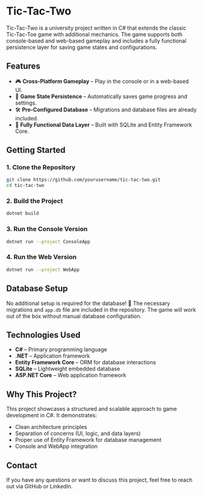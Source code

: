 # Tic-Tac-Two

Tic-Tac-Two is a university project written in C# that extends the classic Tic-Tac-Toe game with additional mechanics. The game supports both console-based and web-based gameplay and includes a fully functional persistence layer for saving game states and configurations.

## Features

- 🎮 **Cross-Platform Gameplay** – Play in the console or in a web-based UI.
- 💾 **Game State Persistence** – Automatically saves game progress and settings.
- 🛠 **Pre-Configured Database** – Migrations and database files are already included.
- 🔄 **Fully Functional Data Layer** – Built with SQLite and Entity Framework Core.

## Getting Started

### 1. Clone the Repository
```sh
git clone https://github.com/yourusername/tic-tac-two.git
cd tic-tac-two
```

### 2. Build the Project
```sh
dotnet build
```

### 3. Run the Console Version
```sh
dotnet run --project ConsoleApp
```

### 4. Run the Web Version
```sh
dotnet run --project WebApp
```

## Database Setup
No additional setup is required for the database! 🎉 The necessary migrations and `app.db` file are included in the repository. The game will work out of the box without manual database configuration.

## Technologies Used
- **C#** – Primary programming language
- **.NET** – Application framework
- **Entity Framework Core** – ORM for database interactions
- **SQLite** – Lightweight embedded database
- **ASP.NET Core** – Web application framework

## Why This Project?
This project showcases a structured and scalable approach to game development in C#. It demonstrates:
- Clean architecture principles
- Separation of concerns (UI, logic, and data layers)
- Proper use of Entity Framework for database management
- Console and WebApp integration

## Contact
If you have any questions or want to discuss this project, feel free to reach out via GitHub or LinkedIn.
